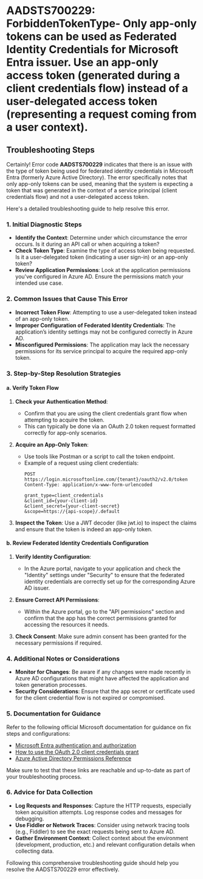 # AADSTS700229: ForbiddenTokenType- Only app-only tokens can be used as Federated Identity Credentials for Microsoft Entra issuer. Use an app-only access token (generated during a client credentials flow) instead of a user-delegated access token (representing a request coming from a user context).


## Troubleshooting Steps
Certainly! Error code **AADSTS700229** indicates that there is an issue with the type of token being used for federated identity credentials in Microsoft Entra (formerly Azure Active Directory). The error specifically notes that only app-only tokens can be used, meaning that the system is expecting a token that was generated in the context of a service principal (client credentials flow) and not a user-delegated access token.

Here's a detailed troubleshooting guide to help resolve this error.

### 1. Initial Diagnostic Steps

- **Identify the Context**: Determine under which circumstance the error occurs. Is it during an API call or when acquiring a token?
- **Check Token Type**: Examine the type of access token being requested. Is it a user-delegated token (indicating a user sign-in) or an app-only token?
- **Review Application Permissions**: Look at the application permissions you've configured in Azure AD. Ensure the permissions match your intended use case.

### 2. Common Issues that Cause This Error

- **Incorrect Token Flow**: Attempting to use a user-delegated token instead of an app-only token.
- **Improper Configuration of Federated Identity Credentials**: The application’s identity settings may not be configured correctly in Azure AD.
- **Misconfigured Permissions**: The application may lack the necessary permissions for its service principal to acquire the required app-only token.

### 3. Step-by-Step Resolution Strategies

#### a. Verify Token Flow

1. **Check your Authentication Method**:
   - Confirm that you are using the client credentials grant flow when attempting to acquire the token.
   - This can typically be done via an OAuth 2.0 token request formatted correctly for app-only scenarios.

2. **Acquire an App-Only Token**:
   - Use tools like Postman or a script to call the token endpoint.
   - Example of a request using client credentials:
     ```http
     POST https://login.microsoftonline.com/{tenant}/oauth2/v2.0/token
     Content-Type: application/x-www-form-urlencoded

     grant_type=client_credentials
     &client_id={your-client-id}
     &client_secret={your-client-secret}
     &scope=https://{api-scope}/.default
     ```

3. **Inspect the Token**: Use a JWT decoder (like jwt.io) to inspect the claims and ensure that the token is indeed an app-only token.

#### b. Review Federated Identity Credentials Configuration

1. **Verify Identity Configuration**:
   - In the Azure portal, navigate to your application and check the "Identity" settings under "Security" to ensure that the federated identity credentials are correctly set up for the corresponding Azure AD issuer.

2. **Ensure Correct API Permissions**:
   - Within the Azure portal, go to the "API permissions" section and confirm that the app has the correct permissions granted for accessing the resources it needs.

3. **Check Consent**: Make sure admin consent has been granted for the necessary permissions if required.

### 4. Additional Notes or Considerations

- **Monitor for Changes**: Be aware if any changes were made recently in Azure AD configurations that might have affected the application and token generation processes.
- **Security Considerations**: Ensure that the app secret or certificate used for the client credential flow is not expired or compromised.

### 5. Documentation for Guidance

Refer to the following official Microsoft documentation for guidance on fix steps and configurations:

- [Microsoft Entra authentication and authorization](https://learn.microsoft.com/en-us/azure/active-directory/develop/authentication-scenarios)
- [How to use the OAuth 2.0 client credentials grant](https://learn.microsoft.com/en-us/azure/active-directory/develop/v2-oauth2-client-creds-grant-flow)
- [Azure Active Directory Permissions Reference](https://learn.microsoft.com/en-us/azure/active-directory/develop/v1-azure-ads-graph-api-permissions)

Make sure to test that these links are reachable and up-to-date as part of your troubleshooting process.

### 6. Advice for Data Collection

- **Log Requests and Responses**: Capture the HTTP requests, especially token acquisition attempts. Log response codes and messages for debugging.
- **Use Fiddler or Network Traces**: Consider using network tracing tools (e.g., Fiddler) to see the exact requests being sent to Azure AD.
- **Gather Environment Context**: Collect context about the environment (development, production, etc.) and relevant configuration details when collecting data.

Following this comprehensive troubleshooting guide should help you resolve the AADSTS700229 error effectively.
